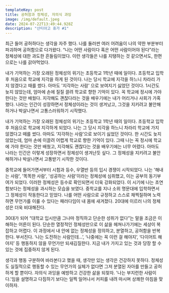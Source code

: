 ```yaml
---
templateKey: post
title: 공허함과 정체성, 자의식 과잉
image: /img/default.jpeg
date: 2024-07-22T13:49:44.928Z
description: "산티아고 휴가 #1"
---
```

최근 들어 공허하다는 생각을 자주 했다. 나를 둘러싼 여러 어려움이 나의 약한 부분부터 파괴하며 공허함으로 다가왔다. “나는 어떤 사람이다 혹은 어떤 사람이어야 된다"라는 정체성에 대한 과도한 흔들림이었다. 이런 생각들은 나를 지탱하는 것 같으면서도, 한편으로는 나를 갉아먹었다. 

내가 기억하는 가장 오래된 정체성의 위기는 초등학교 1학년 때에 일이다. 초등학교 입학 후 처음으로 학교에 지각을 하게 된 것이다. 나는 당시 학교에 지각을 하느니 차라리 가지 않겠다고 때를 썼다. 아마도 '지각하는 사람' 으로 보여지기 싫었던 것이다. 1시간도 늦지 않았는데, 엄마에 손에 질질 끌려 학교로 향한 기억이 있다. 꼭 학교에 정시에 가야한다는 것만 배웠다. 지각해도 괜찮다라는 것을 배우기에는 내가 어리거나 사회가 가혹했다. 나라는 인간이 성장하면서 정체성이라는 것이 생겨났고, 그것을 지키려고 불안해하거나 박살나면서 고통스러워하기 시작했다. 

내가 기억하는 가장 오래된 정체성의 위기는 초등학교 1학년 때의 일이다. 초등학교 입학 후 처음으로 학교에 지각하게 되었다. 나는 그 당시 지각을 하느니 차라리 학교에 가지 않겠다고 떼를 썼다. 아마도 ‘지각하는 사람’으로 보이기 싫었던 것이다. 한 시간도 늦지 않았는데, 엄마 손에 이끌려 어렵게 학교로 향한 기억이 있다. 그때 나는 꼭 정시에 학교에 가야 한다는 것만 배웠고, 지각해도 괜찮다는 것을 배우기에는  너무 어렸다. 아마도 나라는 인간은 이렇게 성장하면서 정체성이 생겨난듯 싶다. 그 정체성을 지키려고 불안해하거나 박살나면서 고통받기 시작한 것이다.

중학교에 들어가면서부터 시험과 등수, 우열반 등의 입시 경쟁이 시작되었다. 나는 '해내는 사람', '똑똑한 사람', '성공하는 사람'이라는 정체성에 심취했고, 이는 공부의 동기부여가 되었다. 이러한 정체성은 등수로 확인되면서 더욱 강화되었다. 이 시기에 나는 초연함보다는 정체성을 과시하는 모습을 보였다. 중학교를 지나  소위 명문대에 입학하면서 그 정체성이 작동한다고 믿었다. 나를 어떤 사람으로 규정하고 스스로 채찍질하며 노력하면 무언가를 이룰 수 있다는 패러다임이 내 몸에 새겨졌다. 20대에 이르러 나의 정체성은 더욱 비대해진다. 

30대가 되어 “대학교 입시만큼 그나마 정직하고 단순한 성취가 없다”는 말을 조금은 이해하는 어른이 된다. 단순한 열정적인 정체성만으로 이 삶을 헤쳐나가기에는 세상이 복잡하고 어렵다. 이 과정에서 내 안에 없는 정체성을 정의하고, 분열하고, 공허함을 반복한다. 부서진다. ‘나는 도전하는 사람인데…’, ‘나중에는 꼭 이런 걸 해야지’, ‘다이어트 해야지’ 등 행동하지 않을 무언가만 되새김질한다. 지금 내가 가지고 있는 것과 당장 할 수 있는 것에 집중하지 않게 된다. 

생각과 행동 구분하여 바라본다고 했을 때, 생각만 있는 생각은 건강하지 못하다. 정체성도 실질적으로 행동할 수 있는 무언가의 실체가 없다면 그저 분열된 자아를 만들고 공허하게 할 뿐이다. 자의식 과잉을 예방하고 건강한 삶을 되찾자. '나는 부지런한 사람이다.'임을 설명하고 다짐하기 보다는 일찍 일어나서 커피를 내려 마시며 상쾌한 아침을 맞이하자.
